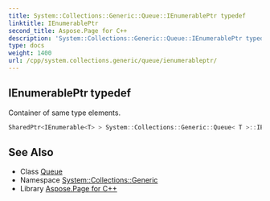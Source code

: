 ```yaml
---
title: System::Collections::Generic::Queue::IEnumerablePtr typedef
linktitle: IEnumerablePtr
second_title: Aspose.Page for C++
description: 'System::Collections::Generic::Queue::IEnumerablePtr typedef. Container of same type elements in C++.'
type: docs
weight: 1400
url: /cpp/system.collections.generic/queue/ienumerableptr/
---
```

## IEnumerablePtr typedef


Container of same type elements.

```cpp
SharedPtr<IEnumerable<T> > System::Collections::Generic::Queue< T >::IEnumerablePtr
```

## See Also

* Class [Queue](../)
* Namespace [System::Collections::Generic](../../)
* Library [Aspose.Page for C++](../../../)
